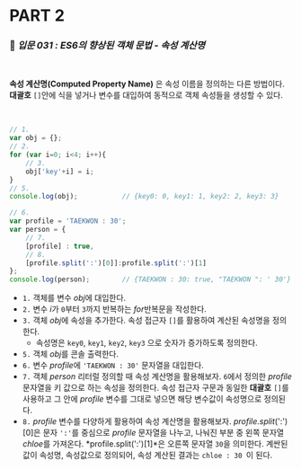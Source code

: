 # PART 2

###  :pencil: ***입문 031 :  ES6의 향상된 객체 문법 - 속성 계산명***

<br>

**속성 계산명(Computed Property Name)** 은 속성 이름을 정의하는 다른 방법이다.  **대괄호** `[]`안에 식을 넣거나 변수를 대입하여 동적으로 객체 속성들을 생성할 수 있다.

<br>

```javascript
// 1.
var obj = {};
// 2.
for (var i=0; i<4; i++){
    // 3.
    obj['key'+i] = i;
}
// 5.
console.log(obj);			// {key0: 0, key1: 1, key2: 2, key3: 3}

// 6.
var profile = 'TAEKWON : 30';
var person = {
    // 7.
    [profile] : true,
    // 8.
    [profile.split(':')[0]]:profile.split(':')[1]
};
console.log(person);		// {TAEKWON : 30: true, "TAEKWON ": ' 30'}
```

- `1.` 객체를 변수 *obj*에 대입한다.
- `2.` 변수 *i*가 `0`부터 `3`까지 반복하는 *for*반복문을 작성한다.
- `3.` 객체 *obj*에 속성을 추가한다. 속성 접근자 `[]`를 활용하여 계산된 속성명을 정의한다.
  - 속성명은 `key0`, `key1`, `key2`, `key3` 으로 숫자가 증가하도록 정의한다.
- `5.` 객체 *obj*를 콘솔 출력한다.
- `6.` 변수 *profile*에 `'TAEKWON : 30'` 문자열을 대입한다.
- `7.` 객체 *person* 리터럴 정의할 때 속성 계산명을 활용해보자. `6`에서 정의한 *profile* 문자열을 키 값으로 하는 속성을 정의한다. 속성 접근자 구문과 동일한 **대괄호** `[]`를 사용하고 그 안에 *profile* 변수를 그대로 넣으면 해당 변수값이 속성명으로 정의된다.
- `8.` *profile* 변수를 다양하게 활용하여 속성 계산명을 활용해보자. *profile.split*(':')[0]은 문자 `':'`를 중심으로 *profile* 문자열을 나누고, 나눠진 부분 중 왼쪽 문자열 *chloe*를 가져온다. *profile.split(':')[1]*은 오른쪽 문자열 `30`을 의미한다. 계싼된 값이 속성명, 속성값으로 정의되어, 속성 계산된 결과는 `chloe : 30 `이 된다.


